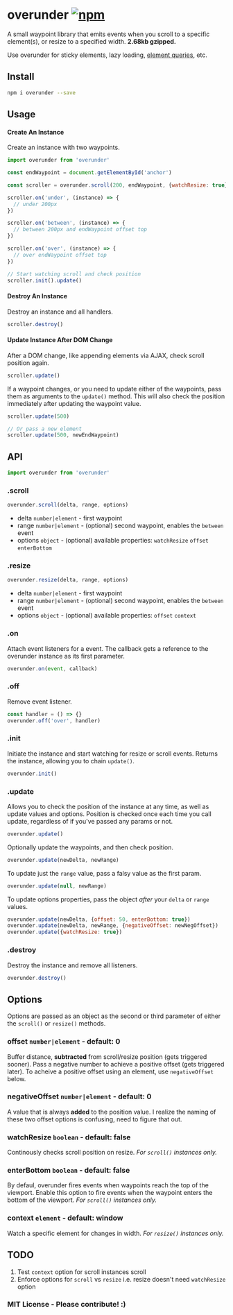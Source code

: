 # overunder  [![npm](https://img.shields.io/npm/v/overunder.svg?maxAge=2592000)](https://www.npmjs.com/package/overunder)
A small waypoint library that emits events when you scroll to a specific element(s), or resize to a specified width. **2.68kb gzipped.**

Use overunder for sticky elements, lazy loading, [element queries](https://www.sitepoint.com/beyond-media-queries-time-get-elemental/), etc.

## Install 
```bash
npm i overunder --save
```

## Usage
#### Create An Instance
Create an instance with two waypoints.
```javascript
import overunder from 'overunder'

const endWaypoint = document.getElementById('anchor')

const scroller = overunder.scroll(200, endWaypoint, {watchResize: true})

scroller.on('under', (instance) => {
  // under 200px
})

scroller.on('between', (instance) => {
  // between 200px and endWaypoint offset top
})

scroller.on('over', (instance) => {
  // over endWaypoint offset top
})

// Start watching scroll and check position
scroller.init().update()
```
#### Destroy An Instance
Destroy an instance and all handlers.
```javascript
scroller.destroy()
```
#### Update Instance After DOM Change
After a DOM change, like appending elements via AJAX, check scroll position again.
```javascript
scroller.update()
```
If a waypoint changes, or you need to update either of the waypoints, pass them as arguments to the `update()` method. This will also check the position immediately after updating the waypoint value.
```javascript
scroller.update(500)

// Or pass a new element
scroller.update(500, newEndWaypoint)
```

## API 
```javascript
import overunder from 'overunder'
```

### .scroll
```javascript
overunder.scroll(delta, range, options)
```
- delta `number|element` - first waypoint
- range `number|element` - (optional) second waypoint, enables the `between` event
- options `object` - (optional) available properties: `watchResize` `offset` `enterBottom`
 
### .resize
```javascript
overunder.resize(delta, range, options)
```
- delta `number|element` - first waypoint
- range `number|element` - (optional) second waypoint, enables the `between` event
- options `object` - (optional) available properties: `offset` `context`

### .on
Attach event listeners for a event. The callback gets a reference to the overunder instance as its first parameter.
```javascript
overunder.on(event, callback)
```

### .off
Remove event listener.
```javascript
const handler = () => {}
overunder.off('over', handler)
```

### .init
Initiate the instance and start watching for resize or scroll events. Returns the instance, allowing you to chain `update()`.
```javascript
overunder.init()
```

### .update
Allows you to check the position of the instance at any time, as well as update values and options. Position is checked once each time you call update, regardless of if you've passed any params or not.
```javascript
overunder.update()
```
Optionally update the waypoints, and then check position.
```javascript
overunder.update(newDelta, newRange)
```
To update just the `range` value, pass a falsy value as the first param.
```javascript
overunder.update(null, newRange)
```
To update options properties, pass the object *after* your `delta` or `range` values.
```javascript
overunder.update(newDelta, {offset: 50, enterBottom: true})
overunder.update(newDelta, newRange, {negativeOffset: newNegOffset})
overunder.update({watchResize: true})
```

### .destroy
Destroy the instance and remove all listeners.
```javascript
overunder.destroy()
```

## Options
Options are passed as an object as the second or third parameter of either the `scroll()` or `resize()` methods.

### offset `number|element` - default: 0
Buffer distance, **subtracted** from scroll/resize position (gets triggered sooner). Pass a negative number to achieve a positive offset (gets triggered later). To acheive a positive offset using an element, use `negativeOffset` below.

### negativeOffset `number|element` - default: 0
A value that is always **added** to the position value. I realize the naming of these two offset options is confusing, need to figure that out.

### watchResize `boolean` - default: false
Continously checks scroll position on resize. *For `scroll()` instances only.*

### enterBottom `boolean` - default: false
By defaul, overunder fires events when waypoints reach the top of the viewport. Enable this option to fire events when the waypoint enters the bottom of the viewport. *For `scroll()` instances only.*

### context `element` - default: window
Watch a specific element for changes in width. *For `resize()` instances only.*

## TODO
1. Test `context` option for scroll instances scroll
2. Enforce options for `scroll` vs `resize` i.e. resize doesn't need `watchResize` option

### MIT License - Please contribute! :)

